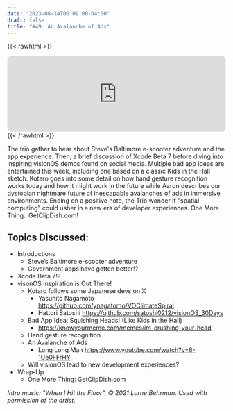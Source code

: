 ```yaml
---
date: "2023-08-14T00:09:00-04:00"
draft: false 
title: "#49: An Avalanche of Ads"
---
```


{{< rawhtml >}}
<iframe id="embedPlayer" src="https://embed.podcasts.apple.com/us/podcast/49-an-avalanche-of-ads/id1589612693?i=1000625890728&amp;itsct=podcast_box_player&amp;itscg=30200&amp;ls=1&amp;theme=auto" height="175px" frameborder="0" sandbox="allow-forms allow-popups allow-same-origin allow-scripts allow-top-navigation-by-user-activation" allow="autoplay *; encrypted-media *; clipboard-write" style="width: 100%; max-width: 660px; overflow: hidden; border-radius: 10px; transform: translateZ(0px); animation: 2s 6 loading-indicator; background-color: rgb(228, 228, 228); --noir-inline-background-color: #20272b;" data-noir-inline-background-color=""></iframe>
{{< /rawhtml >}}

The trio gather to hear about Steve's Baltimore e-scooter adventure and the app experience. Then, a brief discussion of Xcode Beta 7 before diving into inspiring visionOS demos found on social media. Multiple bad app ideas are entertained this week, including one based on a classic Kids in the Hall sketch. Kotaro goes into some detail on how hand gesture recognition works today and how it might work in the future while Aaron describes our dystopian nightmare future of inescapable avalanches of ads in immersive environments. Ending on a positive note, the Trio wonder if "spatial computing" could usher in a new era of developer experiences. One More Thing...GetClipDish.com!

## Topics Discussed:
- Introductions
    - Steve’s Baltimore e-scooter  adventure
    - Government apps have gotten better!?
- Xcode Beta 7!?
- visonOS Inspiration is Out There!
    - Kotaro follows some Japanese devs on X
        - Yasuhito Nagamoto https://github.com/ynagatomo/VOClimateSpiral 
        - Hattori Satoshi https://github.com/satoshi0212/visionOS_30Days
    - Bad App Idea: Squishing Heads! (Like Kids in the Hall)
        - https://knowyourmeme.com/memes/im-crushing-your-head
    - Hand gesture recognition
    - An Avalanche of Ads
        - Long Long Man https://www.youtube.com/watch?v=6-1Ue0FFrHY
    - Will visionOS lead to new development experiences?
- Wrap-Up
    - One More Thing: GetClipDish.com

*Intro music: "When I Hit the Floor", © 2021 Lorne Behrman. Used with permission of the artist.*
